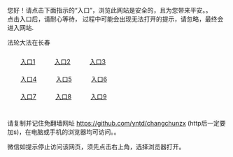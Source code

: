 您好！请点击下面指示的“入口”，浏览此网站是安全的，且为您带来平安。。 <br/>
点击入口后，请耐心等待， 过程中可能会出现无法打开的提示，请忽略，最终会进入网站. </br>

法轮大法在长春<br/>
<div style="padding:10px"><a style="margin:20px" target="_blank" href="https://dzqf8e4s5d6ps.cloudfront.net/2Qpsp?lcnwprm" id="ccLink1" rel="nofollow">入口1</a> <a target="_blank" style="margin:20px" href="https://d1nkg3idbo96c1.cloudfront.net/2Qpsp?vdprvvc" id="ccLink2" rel="nofollow">入口2</a> <a style="margin:20px" target="_blank" href="https://d3ujxuqytum6f8.cloudfront.net/2Qpsp?uhsbdpd" id="ccLink3" rel="nofollow">入口3</a></div>

<div style="padding:10px" ><a style="margin:20px" target="_blank" href="https://dzqf8e4s5d6ps.cloudfront.net/2Qpsp?lcnwprm" id="ccLink4" rel="nofollow">入口4</a> <a style="margin:20px" href="https://d1nkg3idbo96c1.cloudfront.net/2Qpsp?vdprvvc" target="_blank" id="ccLink5" rel="nofollow">入口5</a> <a style="margin:20px" href="https://d3ujxuqytum6f8.cloudfront.net/2Qpsp?uhsbdpd" target="_blank" id="ccLink6" rel="nofollow">入口6</a></div>

<div style="padding:10px"><a style="margin:20px" target="_blank" href="https://dzqf8e4s5d6ps.cloudfront.net/2Qpsp?lcnwprm" id="ccLink7" rel="nofollow">入口7</a> <a style="margin:20px" href="https://d1nkg3idbo96c1.cloudfront.net/2Qpsp?vdprvvc" target="_blank" id="ccLink8" rel="nofollow">入口8</a> <a style="margin:20px" target="_blank" href="https://d3ujxuqytum6f8.cloudfront.net/2Qpsp?uhsbdpd" id="ccLink9" rel="nofollow">入口9</a></div>

<br/>



请复制并记住免翻墙网址 https://github.com/yntd/changchunzx (http后一定要加s)，在电脑或手机的浏览器均可访问。。<br/>

微信如提示停止访问该网页，须先点击右上角，选择浏览器打开。
